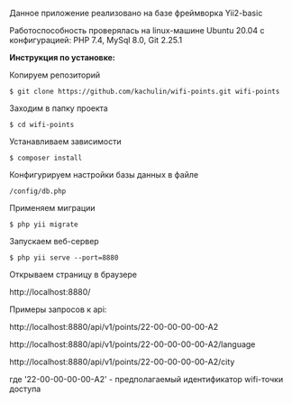 Данное приложение реализовано на базе фреймворка Yii2-basic 

Работоспособность проверялась на linux-машине Ubuntu 20.04 с конфигурацией: PHP 7.4, MySql 8.0, Git 2.25.1

**Инструкция по установке:**

Копируем репозиторий

`$ git clone https://github.com/kachulin/wifi-points.git wifi-points`

Заходим в папку проекта

`$ cd wifi-points`

Устанавливаем зависимости

`$ composer install`

Конфигурируем настройки базы данных в файле

`/config/db.php`

Применяем миграции

`$ php yii migrate`

Запускаем веб-сервер

`$ php yii serve --port=8880`

Открываем страницу в браузере

http://localhost:8880/

Примеры запросов к api:

http://localhost:8880/api/v1/points/22-00-00-00-00-A2

http://localhost:8880/api/v1/points/22-00-00-00-00-A2/language

http://localhost:8880/api/v1/points/22-00-00-00-00-A2/city

где '22-00-00-00-00-A2' - предполагаемый идентификатор wifi-точки доступа

